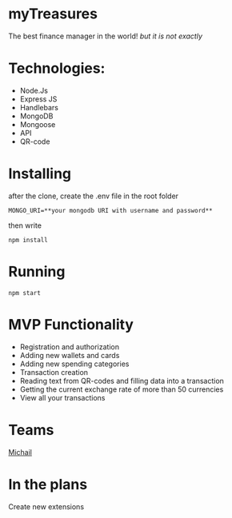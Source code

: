 # myTreasures
The best finance manager in the world! *but it is not exactly*

# Technologies:
* Node.Js
* Express JS
* Handlebars
* MongoDB
* Mongoose
* API
* QR-code

# Installing
after the clone, create the .env file in the root folder

`
MONGO_URI=**your mongodb URI with username and password**
`

then write

`
 npm install
 `

# Running
`
npm start
`

# MVP Functionality
* Registration and authorization
* Adding new wallets and cards
* Adding new spending categories
* Transaction сreation
* Reading text from QR-codes and filling data into a transaction
* Getting the current exchange rate of more than 50 currencies
* View all your transactions

# Teams

[Michail](https://github.com/Michail-Pudov)


# In the plans
Create new extensions
